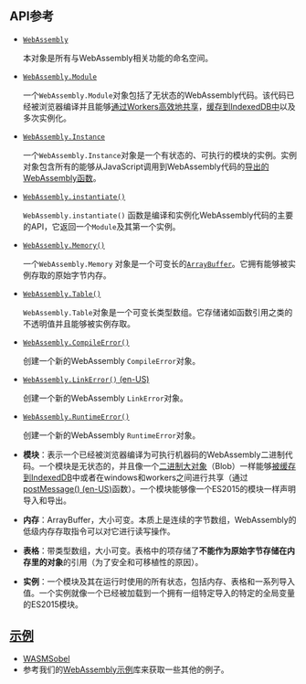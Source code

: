 ## API参考

- [`WebAssembly`](https://developer.mozilla.org/zh-CN/docs/Web/JavaScript/Reference/Global_Objects/WebAssembly)

  本对象是所有与WebAssembly相关功能的命名空间。

- [`WebAssembly.Module`](https://developer.mozilla.org/zh-CN/docs/Web/JavaScript/Reference/Global_Objects/WebAssembly/Module)

  一个`WebAssembly.Module`对象包括了无状态的WebAssembly代码。该代码已经被浏览器编译并且能够[通过Workers高效地共享](https://developer.mozilla.org/en-US/docs/Web/API/Worker/postMessage)，[缓存到IndexedDB中](https://developer.mozilla.org/en-US/docs/WebAssembly/Caching_modules)以及多次实例化。

- [`WebAssembly.Instance`](https://developer.mozilla.org/zh-CN/docs/Web/JavaScript/Reference/Global_Objects/WebAssembly/Instance)

  一个`WebAssembly.Instance`对象是一个有状态的、可执行的模块的实例。实例对象包含所有的能够从JavaScript调用到WebAssembly代码的[导出的WebAssembly函数](https://developer.mozilla.org/en-US/docs/WebAssembly/Exported_functions)。

- [`WebAssembly.instantiate()`](https://developer.mozilla.org/zh-CN/docs/Web/JavaScript/Reference/Global_Objects/WebAssembly/instantiate)

  `WebAssembly.instantiate()` 函数是编译和实例化WebAssembly代码的主要的API，它返回一个`Module`及其第一个实例。

- [`WebAssembly.Memory()`](https://developer.mozilla.org/zh-CN/docs/Web/JavaScript/Reference/Global_Objects/WebAssembly/Memory)

  一个`WebAssembly.Memory` 对象是一个可变长的[`ArrayBuffer`](https://developer.mozilla.org/zh-CN/docs/Web/JavaScript/Reference/Global_Objects/ArrayBuffer)。它拥有能够被实例存取的原始字节内存。

- [`WebAssembly.Table()`](https://developer.mozilla.org/zh-CN/docs/Web/JavaScript/Reference/Global_Objects/WebAssembly/Table)

  `WebAssembly.Table`对象是一个可变长类型数组。它存储诸如函数引用之类的不透明值并且能够被实例存取。

- [`WebAssembly.CompileError()`](https://developer.mozilla.org/zh-CN/docs/Web/JavaScript/Reference/Global_Objects/WebAssembly/CompileError)

  创建一个新的WebAssembly `CompileError`对象。

- [`WebAssembly.LinkError()` (en-US)](https://developer.mozilla.org/en-US/docs/Web/JavaScript/Reference/Global_Objects/WebAssembly/LinkError)

  创建一个新的WebAssembly `LinkError`对象。

- [`WebAssembly.RuntimeError()`](https://developer.mozilla.org/zh-CN/docs/Web/JavaScript/Reference/Global_Objects/WebAssembly/RuntimeError)

  创建一个新的WebAssembly `RuntimeError`对象。

- **模块**：表示一个已经被浏览器编译为可执行机器码的WebAssembly二进制代码。一个模块是无状态的，并且像一个[二进制大对象](https://developer.mozilla.org/zh-CN/docs/Web/API/Blob)（Blob）一样能够[被缓存到IndexedDB](https://developer.mozilla.org/zh-CN/docs/WebAssembly/Caching_modules)中或者在windows和workers之间进行共享（通过[postMessage() (en-US)](https://developer.mozilla.org/en-US/docs/Web/API/MessagePort/postMessage)函数）。一个模块能够像一个ES2015的模块一样声明导入和导出。

- **内存**：ArrayBuffer，大小可变。本质上是连续的字节数组，WebAssembly的低级内存存取指令可以对它进行读写操作。

- **表格**：带类型数组，大小可变。表格中的项存储了**不能作为原始字节存储在内存里的对象**的引用（为了安全和可移植性的原因）。

- **实例**：一个模块及其在运行时使用的所有状态，包括内存、表格和一系列导入值。一个实例就像一个已经被加载到一个拥有一组特定导入的特定的全局变量的ES2015模块。



## [示例](https://developer.mozilla.org/zh-CN/docs/WebAssembly#示例)

- [WASMSobel](https://github.com/JasonWeathersby/WASMSobel)
- 参考我们的[WebAssembly示例](https://github.com/mdn/webassembly-examples/)库来获取一些其他的例子。